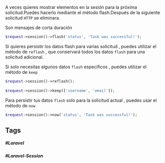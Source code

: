 A veces quieres  mostrar elementos en la sesión para la próxima solicitud.Puedes hacerlo mediante el método flash.Después de la siguiente solicitud `HTTP` se eliminara.

Son mensajes de corta duración

```php
$request->session()->flash('status', 'Task was successful!');
```

Si quieres persistir los datos flash para varias solicitud , puedes utilizar el método de `reflash` , que conservará todos los datos `flash` para una solicitud adicional.

Si solo necesitas algunos datos `flash` especificos , puedes utilizar el método de `keep`

```php
$request->session()->reflash();
 
$request->session()->keep(['username', 'email']);
```

Para persistir tus datos `flash` solo para la solicitud actual , puedes usar el método de `now`

```php
$request->session()->now('status', 'Task was successful!');
```
## Tags

##### #Laravel
##### #Laravel-Session